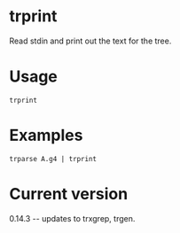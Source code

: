 # trprint

Read stdin and print out the text for the tree.

# Usage

    trprint

# Examples

    trparse A.g4 | trprint

# Current version

0.14.3 -- updates to trxgrep, trgen.
